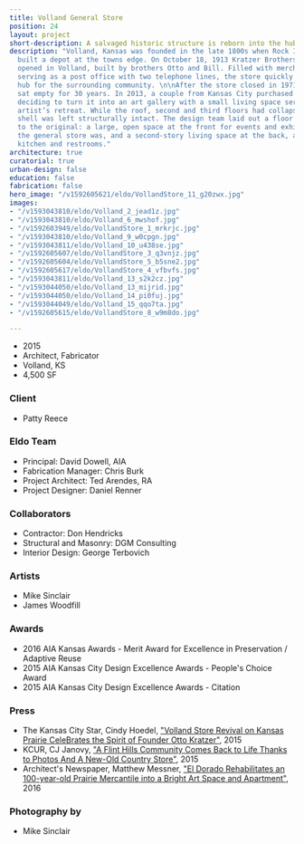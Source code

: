 ```yaml
---
title: Volland General Store
position: 24
layout: project
short-description: A salvaged historic structure is reborn into the hub of a community.
description: "Volland, Kansas was founded in the late 1800s when Rock Island Railroad
  built a depot at the towns edge. On October 18, 1913 Kratzer Brothers Mercantile
  opened in Volland, built by brothers Otto and Bill. Filled with merchandise and
  serving as a post office with two telephone lines, the store quickly became a cultural
  hub for the surrounding community. \n\nAfter the store closed in 1971, the building
  sat empty for 30 years. In 2013, a couple from Kansas City purchased the building,
  deciding to turn it into an art gallery with a small living space serving as an
  artist’s retreat. While the roof, second and third floors had collapsed, the masonry
  shell was left structurally intact. The design team laid out a floor plan similar
  to the original: a large, open space at the front for events and exhibitions where
  the general store was, and a second-story living space at the back, above a catering
  kitchen and restrooms."
architecture: true
curatorial: true
urban-design: false
education: false
fabrication: false
hero_image: "/v1592605621/eldo/VollandStore_11_g20zwx.jpg"
images:
- "/v1593043810/eldo/Volland_2_jead1z.jpg"
- "/v1593043810/eldo/Volland_6_mwshof.jpg"
- "/v1592603949/eldo/VollandStore_1_mrkrjc.jpg"
- "/v1593043810/eldo/Volland_9_w0cpgn.jpg"
- "/v1593043811/eldo/Volland_10_u438se.jpg"
- "/v1592605607/eldo/VollandStore_3_q3vnjz.jpg"
- "/v1592605604/eldo/VollandStore_5_b5sne2.jpg"
- "/v1592605617/eldo/VollandStore_4_vfbvfs.jpg"
- "/v1593043811/eldo/Volland_13_s2k2cz.jpg"
- "/v1593044050/eldo/Volland_13_mijrid.jpg"
- "/v1593044050/eldo/Volland_14_pi0fuj.jpg"
- "/v1593044049/eldo/Volland_15_qqo7ta.jpg"
- "/v1592605615/eldo/VollandStore_8_w9m8do.jpg"

---
```

* 2015
* Architect, Fabricator
* Volland, KS
* 4,500 SF

### Client

* Patty Reece

### Eldo Team

* Principal: David Dowell, AIA
* Fabrication Manager: Chris Burk
* Project Architect: Ted Arendes, RA
* Project Designer: Daniel Renner

### Collaborators

* Contractor: Don Hendricks
* Structural and Masonry: DGM Consulting
* Interior Design: George Terbovich

### Artists

* Mike Sinclair
* James Woodfill

### Awards

* 2016 AIA Kansas Awards - Merit Award for Excellence in Preservation / Adaptive Reuse
* 2015 AIA Kansas City Design Excellence Awards - People's Choice Award
* 2015 AIA Kansas City Design Excellence Awards - Citation

### Press

* The Kansas City Star, Cindy Hoedel, ["Volland Store Revival on Kansas Prairie CeleBrates the Spirit of Founder Otto Kratzer"](https://www.kansascity.com/entertainment/article25513768.html "Volland Store Revival on Kansas Prairie CeleBrates the Spirit of Founder Otto Kratzer"), 2015
* KCUR, CJ Janovy, ["A Flint Hills Community Comes Back to Life Thanks to Photos And A New-Old Country Store"](https://www.kcur.org/post/flint-hills-community-comes-back-life-thanks-photos-and-new-old-country-store#stream/0 "A Flint Hills Community Comes Back to Life Thanks to Photos And A New-Old Country Store"), 2015
* Architect's Newspaper, Matthew Messner, ["El Dorado Rehabilitates an 100-year-old Prairie Mercantile into a Bright Art Space and Apartment"](http://archpaper.com/2016/05/el-dorado-inc-rehabilitates-mercantile/#gallery-0-slide-0 "El Dorado Rehabilitates an 100-year-old Prairie Mercantile into a Bright Art Space and Apartment"), 2016

### Photography by

* Mike Sinclair
